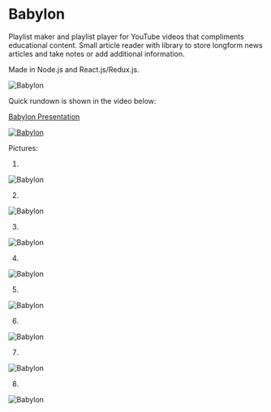 # Babylon

Playlist maker and playlist player for YouTube videos that compliments educational content. 
Small article reader with library to store longform news articles and take notes or add additional information. 

Made in Node.js and React.js/Redux.js.

![Babylon](https://i.imgur.com/hFp03Nb.png)

Quick rundown is shown in the video below:


[Babylon Presentation](https://youtu.be/_T07_RPgyNc "IRIS PRESENTATION")

[![Babylon](https://i.ytimg.com/vi/_T07_RPgyNc/hqdefault.jpg)](https://youtu.be/_T07_RPgyNc "BABYLON PRESENTATION")

Pictures:

1.

![Babylon](https://i.imgur.com/CiEkP3A.png)

2.

![Babylon](https://i.imgur.com/LZoD9jR.png)

3.

![Babylon](https://i.imgur.com/4zyuz3q.png) 

4.

![Babylon](https://i.imgur.com/LdRSG8G.png) 

5.

![Babylon](https://i.imgur.com/d2a3rQM.png) 

6.

![Babylon](https://i.imgur.com/RLvZr1a.png) 

7.

![Babylon](https://i.imgur.com/QeozEQv.png) 

8.

![Babylon](https://i.imgur.com/sTZzD90.png)










